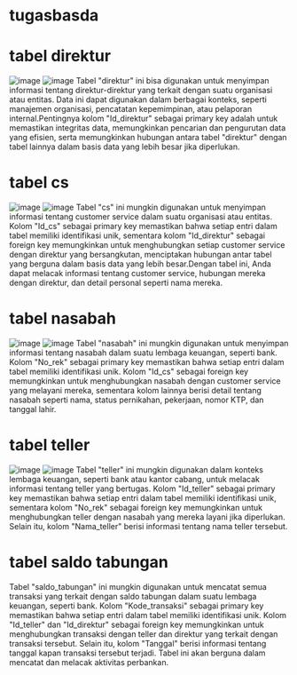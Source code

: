 # tugasbasda
# tabel direktur
![image](https://github.com/fiter1221/tugasbasda/assets/145202407/849ce264-6ad1-4da1-96c5-fb8919f76ca5)
![image](https://github.com/fiter1221/tugasbasda/assets/145202407/c493e324-29d1-427c-afad-d14bfc0a964e)
  Tabel "direktur" ini bisa digunakan untuk menyimpan informasi tentang direktur-direktur yang terkait dengan suatu organisasi atau entitas. Data ini dapat digunakan dalam berbagai konteks, seperti manajemen organisasi, pencatatan kepemimpinan, atau pelaporan internal.Pentingnya kolom "Id_direktur" sebagai primary key adalah untuk memastikan integritas data, memungkinkan pencarian dan pengurutan data yang efisien, serta memungkinkan hubungan antara tabel "direktur" dengan tabel lainnya dalam basis data yang lebih besar jika diperlukan.
# tabel cs
![image](https://github.com/fiter1221/tugasbasda/assets/145202407/ebb814ba-bf74-4932-95eb-ce40636cd03c)
![image](https://github.com/fiter1221/tugasbasda/assets/145202407/3953e76f-052e-4baa-b75b-19147d5ec7f5)
  Tabel "cs" ini mungkin digunakan untuk menyimpan informasi tentang customer service dalam suatu organisasi atau entitas. Kolom "Id_cs" sebagai primary key memastikan bahwa setiap entri dalam tabel memiliki identifikasi unik, sementara kolom "Id_direktur" sebagai foreign key memungkinkan untuk menghubungkan setiap customer service dengan direktur yang bersangkutan, menciptakan hubungan antar tabel yang berguna dalam basis data yang lebih besar.Dengan tabel ini, Anda dapat melacak informasi tentang customer service, hubungan mereka dengan direktur, dan detail personal seperti nama mereka.
# tabel nasabah
![image](https://github.com/fiter1221/tugasbasda/assets/145202407/114a2ca8-f31e-499c-827f-04c664b7b036)
![image](https://github.com/fiter1221/tugasbasda/assets/145202407/1147b91a-0846-4c3c-a509-357cb8389053)
  Tabel "nasabah" ini mungkin digunakan untuk menyimpan informasi tentang nasabah dalam suatu lembaga keuangan, seperti bank. Kolom "No_rek" sebagai primary key memastikan bahwa setiap entri dalam tabel memiliki identifikasi unik. Kolom "Id_cs" sebagai foreign key memungkinkan untuk menghubungkan nasabah dengan customer service yang melayani mereka, sementara kolom lainnya berisi detail tentang nasabah seperti nama, status pernikahan, pekerjaan, nomor KTP, dan tanggal lahir.
# tabel teller 
![image](https://github.com/fiter1221/tugasbasda/assets/145202407/e1b17f2b-1cf4-4c3b-81bd-407b78f0413c)
![image](https://github.com/fiter1221/tugasbasda/assets/145202407/bded971e-4994-4651-9496-fa11cd958261)
  Tabel "teller" ini mungkin digunakan dalam konteks lembaga keuangan, seperti bank atau kantor cabang, untuk melacak informasi tentang teller yang bertugas. Kolom "Id_teller" sebagai primary key memastikan bahwa setiap entri dalam tabel memiliki identifikasi unik, sementara kolom "No_rek" sebagai foreign key memungkinkan untuk menghubungkan teller dengan nasabah yang mereka layani jika diperlukan. Selain itu, kolom "Nama_teller" berisi informasi tentang nama teller tersebut.
# tabel saldo tabungan
Tabel "saldo_tabungan" ini mungkin digunakan untuk mencatat semua transaksi yang terkait dengan saldo tabungan dalam suatu lembaga keuangan, seperti bank. Kolom "Kode_transaksi" sebagai primary key memastikan bahwa setiap entri dalam tabel memiliki identifikasi unik. Kolom "Id_teller" dan "Id_direktur" sebagai foreign key memungkinkan untuk menghubungkan transaksi dengan teller dan direktur yang terkait dengan transaksi tersebut. Selain itu, kolom "Tanggal" berisi informasi tentang tanggal kapan transaksi tersebut terjadi. Tabel ini akan berguna dalam mencatat dan melacak aktivitas perbankan.
